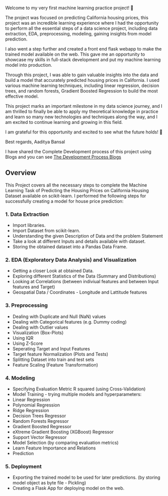 Welcome to my very first machine learning practice project! 🎉

The project was focused on predicting California housing prices, this project was an incredible learning experience where I had the opportunity to perform all the essential steps of a data science project, including data extraction, EDA, preprocessing, modeling, gaining insights from model prediction.

I also went a step further and created a front end flask webapp to make the trained model available on the web. This gave me an opportunity to showcase my skills in full-stack development and put my machine learning model into production.

Through this project, I was able to gain valuable insights into the data and build a model that accurately predicted housing prices in California. I used various machine learning techniques, including linear regression, decision trees, and random forests, Gradient Boosted Regression to build the most effective model.

This project marks an important milestone in my data science journey, and I am thrilled to finally be able to apply my theoretical knowledge in practice and learn so many new technologies and techniques along the way, and I am excited to continue learning and growing in this field.

I am grateful for this opportunity and excited to see what the future holds! 🌟 

Best regards,
Aaditya Bansal

I have shared the Complete Development process of this project using Blogs and you can see [The Development Process Blogs](https://adiaturb.editorx.io/aaditya-portfolio/post/california-housing-price-prediction-machine-learning-model-project)

## Overview

This Project covers all the necessary steps to complete the Machine Learning Task of Predicting the Housing Prices on California Housing Dataset available on scikit-learn.
I performed the following steps for successfully creating a model for house price prediction:

### 1. Data Extraction 
* Import libraries. 
* Import Dataset from scikit-learn. 
* Understanding the given Description of Data and the problem Statement 
* Take a look at different Inputs and details available with dataset. 
* Storing the obtained dataset into a Pandas Data Frame. 

### 2. EDA (Exploratory Data Analysis) and Visualization
* Getting a closer Look at obtained Data.
* Exploring different Statistics of the Data (Summary and Distributions)
* Looking at Correlations (between indiviual features and between Input features and Target)
* Geospatial Data / Coordinates - Longitude and Lattitude features

### 3. Preprocessing
* Dealing with Duplicate and Null (NaN) values
* Dealing with Categorical features (e.g. Dummy coding)
* Dealing with Outlier values
* Visualization (Box-Plots)
* Using IQR
* Using Z-Score
* Seperating Target and Input Features
* Target feature Normalization (Plots and Tests)
* Splitting Dataset into train and test sets
* Feature Scaling (Feature Transformation)

### 4. Modeling 
* Specifying Evaluation Metric R squared (using Cross-Validation) 
* Model Training - trying multiple models and hyperparameters: 
* Linear Regression 
* Polynomial Regression 
* Ridge Regression 
* Decision Trees Regressor 
* Random Forests Regressor 
* Gradient Boosted Regressor 
* eXtreme Gradient Boosting (XGBoost) Regressor 
* Support Vector Regressor 
* Model Selection (by comparing evaluation metrics) 
* Learn Feature Importance and Relations 
* Prediction 

### 5. Deployment 
* Exporting the trained model to be used for later predictions. (by storing model object as byte file - Pickling) 
* Creating a Flask App for deploying model on the web.
